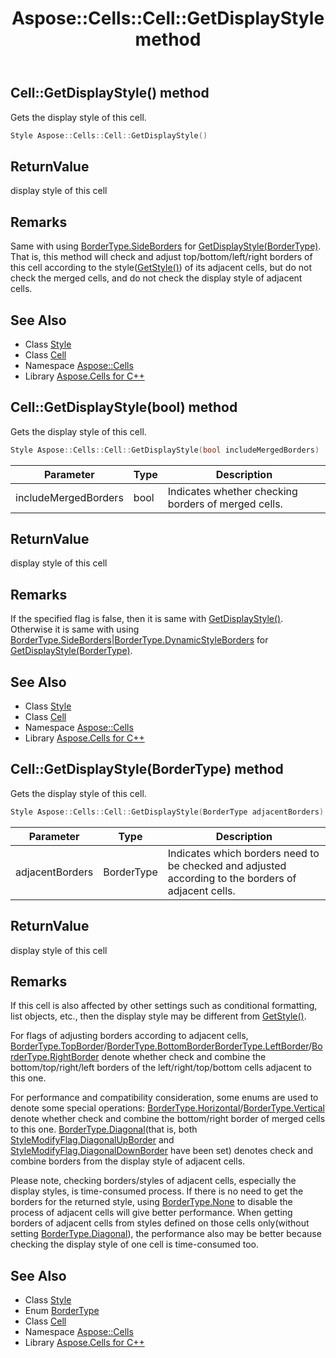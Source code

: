 ﻿---
title: Aspose::Cells::Cell::GetDisplayStyle method
linktitle: GetDisplayStyle
second_title: Aspose.Cells for C++ API Reference
description: 'Aspose::Cells::Cell::GetDisplayStyle method. Gets the display style of this cell in C++.'
type: docs
weight: 2700
url: /cpp/aspose.cells/cell/getdisplaystyle/
---
## Cell::GetDisplayStyle() method


Gets the display style of this cell.

```cpp
Style Aspose::Cells::Cell::GetDisplayStyle()
```


## ReturnValue

display style of this cell
## Remarks



Same with using [BorderType.SideBorders](../../bordertype/) for [GetDisplayStyle(BorderType)](./). That is, this method will check and adjust top/bottom/left/right borders of this cell according to the style([GetStyle()](../getstyle/)) of its adjacent cells, but do not check the merged cells, and do not check the display style of adjacent cells. 
## See Also

* Class [Style](../../style/)
* Class [Cell](../)
* Namespace [Aspose::Cells](../../)
* Library [Aspose.Cells for C++](../../../)
## Cell::GetDisplayStyle(bool) method


Gets the display style of this cell.

```cpp
Style Aspose::Cells::Cell::GetDisplayStyle(bool includeMergedBorders)
```


| Parameter | Type | Description |
| --- | --- | --- |
| includeMergedBorders | bool | Indicates whether checking borders of merged cells. |

## ReturnValue

display style of this cell
## Remarks



If the specified flag is false, then it is same with [GetDisplayStyle()](./). Otherwise it is same with using [BorderType.SideBorders](../../bordertype/)|[BorderType.DynamicStyleBorders](../../bordertype/) for [GetDisplayStyle(BorderType)](./). 
## See Also

* Class [Style](../../style/)
* Class [Cell](../)
* Namespace [Aspose::Cells](../../)
* Library [Aspose.Cells for C++](../../../)
## Cell::GetDisplayStyle(BorderType) method


Gets the display style of this cell.

```cpp
Style Aspose::Cells::Cell::GetDisplayStyle(BorderType adjacentBorders)
```


| Parameter | Type | Description |
| --- | --- | --- |
| adjacentBorders | BorderType | Indicates which borders need to be checked and adjusted according to the borders of adjacent cells. |

## ReturnValue

display style of this cell
## Remarks



If this cell is also affected by other settings such as conditional formatting, list objects, etc., then the display style may be different from [GetStyle()](../getstyle/). 

For flags of adjusting borders according to adjacent cells, [BorderType.TopBorder](../../bordertype/)/[BorderType.BottomBorder](../../bordertype/)[BorderType.LeftBorder](../../bordertype/)/[BorderType.RightBorder](../../bordertype/) denote whether check and combine the bottom/top/right/left borders of the left/right/top/bottom cells adjacent to this one. 

For performance and compatibility consideration, some enums are used to denote some special operations: 
[BorderType.Horizontal](../../bordertype/)/[BorderType.Vertical](../../bordertype/) denote whether check and combine the bottom/right border of merged cells to this one. 
[BorderType.Diagonal](../../bordertype/)(that is, both [StyleModifyFlag.DiagonalUpBorder](../../stylemodifyflag/) and [StyleModifyFlag.DiagonalDownBorder](../../stylemodifyflag/) have been set) denotes check and combine borders from the display style of adjacent cells. 

Please note, checking borders/styles of adjacent cells, especially the display styles, is time-consumed process. If there is no need to get the borders for the returned style, using [BorderType.None](../../bordertype/) to disable the process of adjacent cells will give better performance. When getting borders of adjacent cells from styles defined on those cells only(without setting [BorderType.Diagonal](../../bordertype/)), the performance also may be better because checking the display style of one cell is time-consumed too. 
## See Also

* Class [Style](../../style/)
* Enum [BorderType](../../bordertype/)
* Class [Cell](../)
* Namespace [Aspose::Cells](../../)
* Library [Aspose.Cells for C++](../../../)
